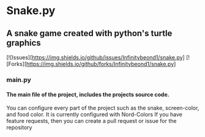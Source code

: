 # Snake.py

## A snake game created with python's turtle graphics

[![Issues][https://img.shields.io/github/issues/Infinitybeond1/snake.py]
[![Forks][https://img.shields.io/github/forks/Infinitybeond1/snake.py]

### main.py

#### The main file of the project, includes the projects source code.

You can configure every part of the project such as the snake, screen-color, and food color. It is currently configured
with Nord-Colors If you have feature requests, then you can create a pull request or issue for the repository

